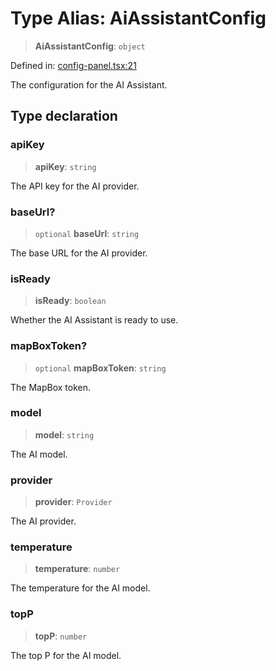# Type Alias: AiAssistantConfig

> **AiAssistantConfig**: `object`

Defined in: [config-panel.tsx:21](https://github.com/GeoDaCenter/openassistant/blob/28e38a23cf528ccfe10391135d12fba8d3e385da/packages/ui/src/components/config-panel.tsx#L21)

The configuration for the AI Assistant.

## Type declaration

### apiKey

> **apiKey**: `string`

The API key for the AI provider.

### baseUrl?

> `optional` **baseUrl**: `string`

The base URL for the AI provider.

### isReady

> **isReady**: `boolean`

Whether the AI Assistant is ready to use.

### mapBoxToken?

> `optional` **mapBoxToken**: `string`

The MapBox token.

### model

> **model**: `string`

The AI model.

### provider

> **provider**: `Provider`

The AI provider.

### temperature

> **temperature**: `number`

The temperature for the AI model.

### topP

> **topP**: `number`

The top P for the AI model.
